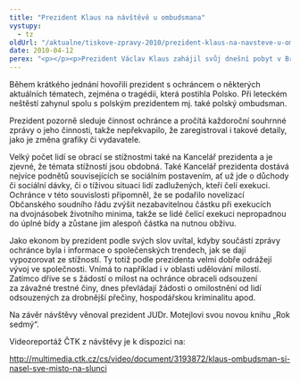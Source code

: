 ```yaml
---
title: "Prezident Klaus na návštěvě u ombudsmana"
vystupy:
  - tz
oldUrl: "/aktualne/tiskove-zpravy-2010/prezident-klaus-na-navsteve-u-ombudsmana"
date: 2010-04-12
perex: "<p></p><p>Prezident Václav Klaus zahájil svůj dnešní pobyt v Brně setkáním s veřejným ochráncem práv JUDr. Otakarem Motejlem. Ochránce při této příležitosti předal prezidentovi souhrnnou zprávu o své činnosti za rok 2009.</p>"
---
```


<!-- imported from the old website -->

<p>Během krátkého jednání hovořili prezident s ochráncem o některých aktuálních tématech, zejména o tragédii, která postihla Polsko. Při leteckém neštěstí zahynul spolu s polským prezidentem mj. také polský ombudsman.</p><p>Prezident pozorně sleduje činnost ochránce a pročítá každoroční souhrnné zprávy o jeho činnosti, takže nepřekvapilo, že zaregistroval i takové detaily, jako je změna grafiky či vydavatele.</p><p>Velký počet lidí se obrací se stížnostmi také na Kancelář prezidenta a je zjevné, že témata stížností jsou obdobná. Také Kancelář prezidenta dostává nejvíce podnětů souvisejících se sociálním postavením, ať už jde o důchody či sociální dávky, či o tíživou situaci lidí zadlužených, kteří čelí exekuci. Ochránce v této souvislosti připomněl, že se podařilo novelizací Občanského soudního řádu zvýšit nezabavitelnou částku při exekucích na dvojnásobek životního minima, takže se lidé čelící exekuci nepropadnou do úplné bídy a zůstane jim alespoň částka na nutnou obživu.</p><p>Jako ekonom by prezident podle svých slov uvítal, kdyby součástí zprávy ochránce byla i informace o společenských trendech, jak se dají vypozorovat ze stížností. Ty totiž podle prezidenta velmi dobře odrážejí vývoj ve společnosti. Vnímá to například i v oblasti udělování milostí. Zatímco dříve se s žádostí o milost na ochránce obraceli odsouzení za závažné trestné činy, dnes převládají žádosti o omilostnění od lidí odsouzených za drobnější přečiny, hospodářskou kriminalitu apod.</p><p>Na závěr návštěvy věnoval prezident JUDr. Motejlovi svou novou knihu „Rok sedmý“.</p><p>Videoreportáž ČTK z návštěvy je k dispozici na:</p><p><a title="Otevření do nového okna" href="http://multimedia.ctk.cz/cs/video/document/3193872/klaus-ombudsman-si-nasel-sve-misto-na-slunci" target="_blank">http://multimedia.ctk.cz/cs/video/document/3193872/klaus-ombudsman-si-nasel-sve-misto-na-slunci</a>  </p>
